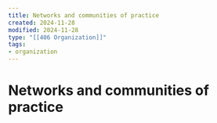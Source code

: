 ```yaml
---
title: Networks and communities of practice
created: 2024-11-28
modified: 2024-11-28
type: "[[406 Organization]]"
tags:
- organization
---
```

# Networks and communities of practice
